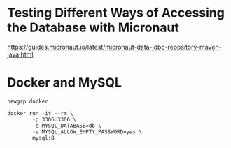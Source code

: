 
# Testing Different Ways of Accessing the Database with Micronaut

https://guides.micronaut.io/latest/micronaut-data-jdbc-repository-maven-java.html


# Docker and MySQL

```shell
newgrp docker

docker run -it --rm \
        -p 3306:3306 \
        -e MYSQL_DATABASE=db \
        -e MYSQL_ALLOW_EMPTY_PASSWORD=yes \
        mysql:8
```
